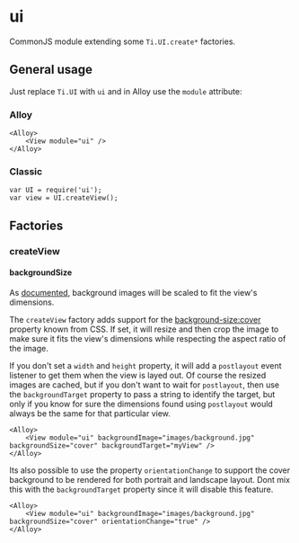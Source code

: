 # ui
CommonJS module extending some `Ti.UI.create*` factories.

## General usage
Just replace `Ti.UI` with `ui` and in Alloy use the `module` attribute:

### Alloy
```
<Alloy>
	<View module="ui" />
</Alloy>
```

### Classic
```
var UI = require('ui');
var view = UI.createView();
```

## Factories

### createView

#### backgroundSize
As [documented](http://docs.appcelerator.com/titanium/latest/#!/guide/Images_and_ImageView_APIs-section-29004912_ImagesandImageViewAPIs-Backgroundimages), background images will be scaled to fit the view's dimensions.

The `createView` factory adds support for the [background-size:cover](https://developer.mozilla.org/en-US/docs/Web/CSS/background-size) property known from CSS. If set, it will resize and then crop the image to make sure it fits the view's dimensions while respecting the aspect ratio of the image.

If you don't set a `width` and `height` property, it will add a `postlayout` event listener to get them when the view is layed out. Of course the resized images are cached, but if you don't want to wait for `postlayout`, then use the `backgroundTarget` property to pass a string to identify the target, but only if you know for sure the dimensions found using `postlayout` would always be the same for that particular view.

```
<Alloy>
	<View module="ui" backgroundImage="images/background.jpg" backgroundSize="cover" backgroundTarget="myView" />
</Alloy>
```

Its also possible to use the property `orientationChange` to support the cover background to be rendered for both portrait and landscape layout. Dont mix this with the `backgroundTarget` property since it will disable this feature. 

```
<Alloy>
	<View module="ui" backgroundImage="images/background.jpg" backgroundSize="cover" orientationChange="true" />
</Alloy>
```
